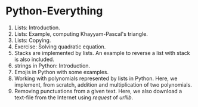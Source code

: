 # Python-Everything

1) Lists: Introduction.
2) Lists: Example, computing Khayyam-Pascal's triangle.
3) Lists: Copying.
4) Exercise: Solving quadratic equation.
5) Stacks are implemented by lists. An example to reverse a list with stack is also included.
6) strings in Python: Introduction.
7) Emojis in Python with some examples.
8) Working with polynomials represented by lists in Python. Here, we implement, from scratch, addition and multiplication of two polynomials.
9) Removing punctuations from a given text. Here, we also download a text-file from the Internet using *request* of *urllib*.
